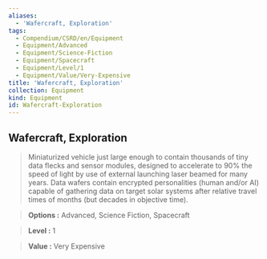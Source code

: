```yaml
---
aliases:
  - 'Wafercraft, Exploration'
tags:
  - Compendium/CSRD/en/Equipment
  - Equipment/Advanced
  - Equipment/Science-Fiction
  - Equipment/Spacecraft
  - Equipment/Level/1
  - Equipment/Value/Very-Expensive
title: 'Wafercraft, Exploration'
collection: Equipment
kind: Equipment
id: Wafercraft-Exploration
---
```

## Wafercraft, Exploration    
    
>Miniaturized vehicle just large enough to contain thousands of tiny data flecks and sensor modules, designed to accelerate to 90% the speed of light by use of external launching laser beamed for many years. Data wafers contain encrypted personalities (human and/or AI) capable of gathering data on target solar systems after relative travel times of months (but decades in objective time).    
> **Options :** Advanced, Science Fiction, Spacecraft    
> **Level :** 1    
> **Value :** Very Expensive
